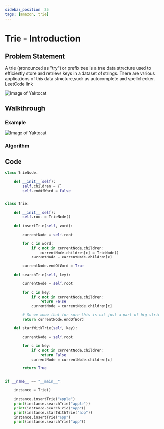 ```yaml
---
sidebar_position: 25
tags: [amazon, trie]
---
```


# Trie - Introduction

## Problem Statement

A trie (pronounced as "try") or prefix tree is a tree data structure used to efficiently store and retrieve keys in a dataset of strings. There are various applications of this data structure,such as autocomplete and spellchecker.
[LeetCode link](https://leetcode.com/problems/implement-trie-prefix-tree/)

![Image of Yaktocat](https://ik.imagekit.io/shelcia/Noobcodes/Trie_-_Intro__1_-removebg-preview_Uu2NejEd8.png?updatedAt=1626933058613)

## Walkthrough

### Example

![Image of Yaktocat](https://ik.imagekit.io/shelcia/Noobcodes/Trie_-_Intro-removebg-preview_hD9qKsy3d.png?updatedAt=1626873325837)

### Algorithm

## Code

```python title="Python Code"
class TrieNode:

    def __init__(self):
        self.children = {}
        self.endOfWord = False


class Trie:

    def __init__(self):
        self.root = TrieNode()

    def insertTrie(self, word):

        currentNode = self.root

        for c in word:
            if c not in currentNode.children:
                currentNode.children[c] = TrieNode()
            currentNode = currentNode.children[c]

        currentNode.endOfWord = True

    def searchTrie(self, key):

        currentNode = self.root

        for c in key:
            if c not in currentNode.children:
                return False
            currentNode = currentNode.children[c]

        # So we know that for sure this is not just a part of big string
        return currentNode.endOfWord

    def startWithTrie(self, key):

        currentNode = self.root

        for c in key:
            if c not in currentNode.children:
                return False
            currentNode = currentNode.children[c]

        return True


if __name__ == "__main__":

    instance = Trie()

    instance.insertTrie("apple")
    print(instance.searchTrie("apple"))
    print(instance.searchTrie("app"))
    print(instance.startWithTrie("app"))
    instance.insertTrie("app")
    print(instance.searchTrie("app"))
```
